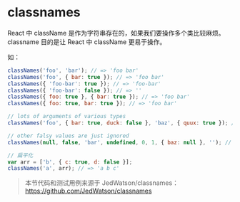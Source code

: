# classnames

React 中 className 是作为字符串存在的，如果我们要操作多个类比较麻烦。classname 目的是让 React 中 className 更易于操作。

如：

```javascript
classNames('foo', 'bar'); // => 'foo bar'
classNames('foo', { bar: true }); // => 'foo bar'
classNames({ 'foo-bar': true }); // => 'foo-bar'
classNames({ 'foo-bar': false }); // => ''
classNames({ foo: true }, { bar: true }); // => 'foo bar'
classNames({ foo: true, bar: true }); // => 'foo bar'

// lots of arguments of various types
classNames('foo', { bar: true, duck: false }, 'baz', { quux: true }); // => 'foo bar baz quux'

// other falsy values are just ignored
classNames(null, false, 'bar', undefined, 0, 1, { baz: null }, ''); // => 'bar 1'

// 扁平化
var arr = ['b', { c: true, d: false }];
classNames('a', arr); // => 'a b c'
```

> 本节代码和测试用例来源于 JedWatson/classnames： https://github.com/JedWatson/classnames
